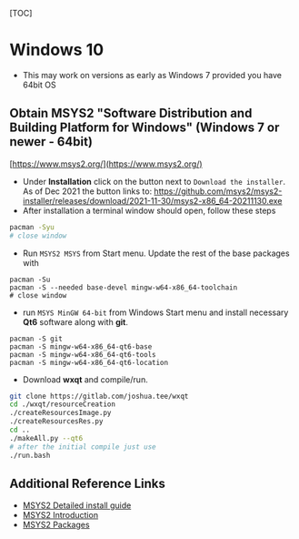 [TOC]
# Windows 10 
* This may work on versions as early as Windows 7 provided you have 64bit OS

## Obtain MSYS2 "Software Distribution and Building Platform for Windows" (Windows 7 or newer - 64bit)
[https://www.msys2.org/](https://www.msys2.org/)
* Under **Installation** click on the button next to `Download the installer`. As of Dec 2021 the button links to:
https://github.com/msys2/msys2-installer/releases/download/2021-11-30/msys2-x86_64-20211130.exe
* After installation a terminal window should open, follow these steps
```bash
pacman -Syu
# close window
```
* Run `MSYS2 MSYS` from Start menu. Update the rest of the base packages with
```
pacman -Su
pacman -S --needed base-devel mingw-w64-x86_64-toolchain
# close window
```
* run `MSYS MinGW 64-bit` from Windows Start menu and install necessary **Qt6** software along with **git**.
```
pacman -S git
pacman -S mingw-w64-x86_64-qt6-base
pacman -S mingw-w64-x86_64-qt6-tools
pacman -S mingw-w64-x86_64-qt6-location
```
* Download **wxqt** and compile/run.
```bash
git clone https://gitlab.com/joshua.tee/wxqt
cd ./wxqt/resourceCreation
./createResourcesImage.py
./createResourcesRes.py
cd ..
./makeAll.py --qt6
# after the initial compile just use
./run.bash
```


## Additional Reference Links
* [MSYS2 Detailed install guide](https://www.msys2.org/wiki/MSYS2-installation/)
* [MSYS2 Introduction](https://www.msys2.org/wiki/MSYS2-introduction/)
* [MSYS2 Packages](https://packages.msys2.org/package/)

